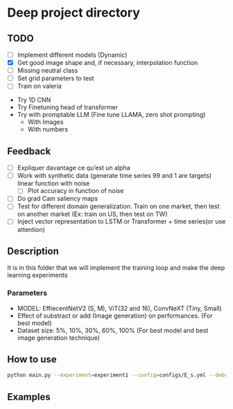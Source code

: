 # Deep project directory

## TODO
- [ ] Implement different models (Dynamic)
- [X] Get good image shape and, if necessary, interpolation function
- [ ] Missing neutral class
- [ ] Set grid parameters to test
- [ ] Train on valeria
- Try 1D CNN
- Try Finetuning head of transformer
- Try with promptable LLM (Fine tune LLAMA, zero shot prompting)
	- With Images
	- With numbers

## Feedback
- [ ] Expliquer davantage ce qu’est un alpha
- [ ] Work with synthetic data (generate time series 99 and 1 are targets) linear function with noise
    - [ ] Plot accuracy in function of noise
- [ ] Do grad Cam saliency maps
- [ ] Test for different domain generalization. Train on one market, then test on another market (Ex: train on US, then test on TW)
- [ ] Inject vector representation to LSTM or Transformer + time series(or use attention)

## Description
It is in this folder that we will implement the training loop and make the deep learning experiments

### Parameters
- MODEL: EffiecentNetV2 (S, M), ViT(32 and 16), ConvNeXT (Tiny, Small)
- Effect of substract or add (Image generation) on performances. (For best model)
- Dataset size: 5%, 10%, 30%, 60%, 100% (For best model and best image generation technique)

## How to use
```bash
python main.py --experiment=experiment1 --config=configs/E_s.yml --debug --cpu --fract=0.1
```

## Examples
